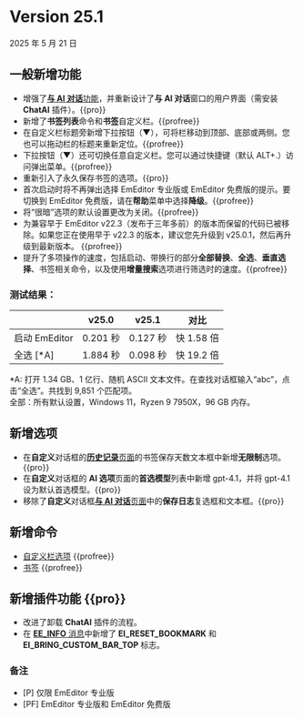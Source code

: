 # Version 25.1

2025 年 5 月 21 日

## 一般新增功能

- 增强了[**与 AI 对话**功能](../howto/plugin/plugin_chat_with_ai)，并重新设计了**与 AI 对话**窗口的用户界面（需安装 **ChatAI** 插件）。{{pro}}
- 新增了**书签列表**命令和**书签**自定义栏。{{profree}}
- 在自定义栏标题旁新增下拉按钮（&#9660;），可将栏移动到顶部、底部或两侧。您也可以拖动栏的标题来重新定位。{{profree}}
- 下拉按钮（&#9660;）还可切换任意自定义栏。您可以通过快捷键（默认 ALT+.）访问弹出菜单。{{profree}}
- 重新引入了永久保存书签的选项。{{pro}}
- 首次启动时将不再弹出选择 EmEditor 专业版或 EmEditor 免费版的提示。要切换到 EmEditor 免费版，请在**帮助**菜单中选择**降级**。{{profree}}
- 将“很暗”选项的默认设置更改为关闭。{{profree}}
- 为兼容早于 EmEditor v22.3（发布于三年多前）的版本而保留的代码已被移除。如果您正在使用早于 v22.3 的版本，建议您先升级到 v25.0.1，然后再升级到最新版本。 {{profree}}
- 提升了多项操作的速度，包括启动、带换行的部分**全部替换**、**全选**、**垂直选择**、书签相关命令，以及使用**增量搜索**选项进行筛选时的速度。{{profree}}

### 测试结果：

|  | v25.0 | v25.1 | 对比 |
| --- | --- | --- | --- |
| 启动 EmEditor | 0.201 秒 | 0.127 秒 | 快 1.58 倍 |
| 全选 [\*A\] | 1.884 秒 | 0.098 秒 | 快 19.2 倍 |

*A: 打开 1.34 GB、1 亿行、随机 ASCII 文本文件。在查找对话框输入“abc”，点击“全选”。共找到 9,851 个匹配项。  
全部：所有默认设置，Windows 11，Ryzen 9 7950X，96 GB 内存。

## 新增选项

- 在**自定义**对话框的[**历史记录**页面](../dlg/customize/history/index)的书签保存天数文本框中新增**无限制**选项。{{pro}}
- 在**自定义**对话框的 **AI 选项**页面的**首选模型**列表中新增 gpt-4.1，并将 gpt-4.1 设为默认首选模型。{{pro}}
- 移除了**自定义**对话框[**与 AI 对话**页面](../dlg/customize/chat_ai/index)中的**保存日志**复选框和文本框。{{pro}}

## 新增命令

- [自定义栏选项](../cmd/window/pane_menu) {{profree}}
- [书签](../cmd/bookmarks/bookmark_bar) {{profree}}

## 新增插件功能 {{pro}}

- 改进了卸载 **ChatAI** 插件的流程。
- 在 [**EE\_INFO** 消息](../plugin/message/ee_info.md)中新增了 **EI_RESET_BOOKMARK** 和 **EI_BRING_CUSTOM_BAR_TOP** 标志。

### 备注

- \[P\] 仅限 EmEditor 专业版
- \[PF\] EmEditor 专业版和 EmEditor 免费版
